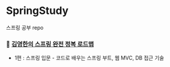 # SpringStudy
스프링 공부 repo

### 🌱 [김영한의 스프링 완전 정복 로드맵](https://www.inflearn.com/roadmaps/373)
 * 1편 : 스프링 입문 - 코드로 배우는 스프링 부트, 웹 MVC, DB 접근 기술
 
